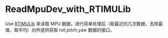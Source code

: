 # ReadMpuDev_with_RTIMULib

Use [RTIMULib](https://github.com/richards-tech/RTIMULib2.git) 来读取 MPU 数据，进行简单处理后（取最近的几次数据，去除最值，取平均）向外提供获取 roll,pitch,yaw 数据的接口。

